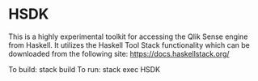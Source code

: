 # HSDK

This is a highly experimental toolkit for accessing the Qlik Sense engine
from Haskell. It utilizes the Haskell Tool Stack functionality which can be
downloaded from the following site: https://docs.haskellstack.org/

To build: stack build
To run:   stack exec HSDK
